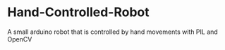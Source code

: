 Hand-Controlled-Robot
=====================

A small arduino robot that is controlled by hand movements with PIL and OpenCV
